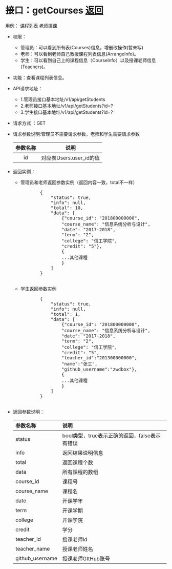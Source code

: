 # 接口：getCourses  [返回](../README.md)
用例： [课程列表](../用例/课程列表.md)  [老师排课](../用例/老师排课.md)

- 权限：
    - 管理员：可以看到所有表(Courses)信息，增删改操作(暂未写)
    - 老师：可以看到老师自己教授课程列表信息(ArrangeInfo)。
    - 学生：可以看到自己上的课程信息（CourseInfo）以及授课老师信息(Teachers)。

- 功能：查看课程列表信息。

- API请求地址：
   - 1.管理员接口基本地址/v1/api/getStudents
   - 2.老师接口基本地址/v1/api/getStudents?id=?
   - 3.学生接口基本地址/v1/api/getStudents?id=?

- 请求方式 ：GET

- 请求参数说明:管理员不需要请求参数，老师和学生需要请求参数

  |参数名称|说明|
  |:--:|:--:|
  |id|对应表Users.user_id的值|

- 返回实例：
    - 管理员和老师返回参数实例（返回内容一致，total不一样）
    <pre>
            {
                "status": true,
                "info": null,
                "total": 10,
                "data": [
                    {"course_id": "201800000000",
                    "course_name": "信息系统分析与设计",
                    "date": "2017-2018",
                    "term": "2",
                    "college": "信工学院",
                    "credit": "5"},
                    {
                    ...其他课程
                    }
                ]
            }
    </pre>
    - 学生返回参数实例
    <pre>
            {
                "status": true,
                "info": null,
                "total": 1,
                "data": [
                    {"course_id": "201800000000",
                    "course_name": "信息系统分析与设计",
                    "date": "2017-2018",
                    "term": "2",
                    "college": "信工学院",
                    "credit": "5",
                    "teacher_id":"201300000000",
                    "name":"张三",
                    "github_username":"zwdbox"},
                    {
                    ...其他课程
                    }
                ]
            }
    </pre>

- 返回参数说明：

  |参数名称|说明|
  |:--|:--|
  |status|bool类型，true表示正确的返回，false表示有错误|
  |info|返回结果说明信息|
  |total|返回课程个数|
  |data|所有课程的数组|
  |course_id|课程号|
  |course_name|课程名|
  |date|开课学年|
  |term|开课学期|
  |college|开课学院|
  |credit|学分|
  |teacher_id|授课老师Id|
  |teacher_name|授课老师姓名|
  |github_username|授课老师GItHub账号|
